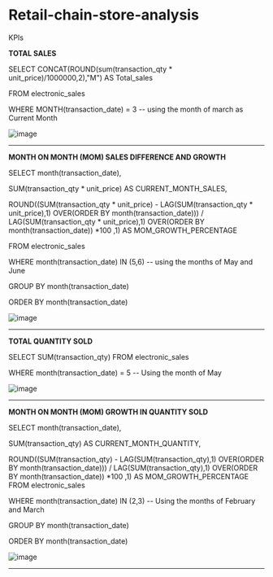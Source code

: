 # Retail-chain-store-analysis
KPIs

**TOTAL SALES**
 
SELECT CONCAT(ROUND(sum(transaction_qty * unit_price)/1000000,2),"M") AS Total_sales

FROM electronic_sales

WHERE  MONTH(transaction_date) = 3 -- using the month of march as Current Month


![image](https://github.com/user-attachments/assets/ee1a4748-258c-44ee-8ff7-f877601c524b)


--------------------------------------------------------------------------------------------------------------------------

**MONTH ON MONTH (MOM) SALES DIFFERENCE AND GROWTH**

SELECT month(transaction_date),

SUM(transaction_qty * unit_price) AS CURRENT_MONTH_SALES,

ROUND((SUM(transaction_qty * unit_price) - LAG(SUM(transaction_qty * unit_price),1) OVER(ORDER BY month(transaction_date))) / LAG(SUM(transaction_qty * unit_price),1) OVER(ORDER BY month(transaction_date)) *100 ,1) AS MOM_GROWTH_PERCENTAGE

FROM electronic_sales

WHERE month(transaction_date) IN (5,6)   -- using the months of May and June

GROUP BY month(transaction_date)

ORDER BY month(transaction_date)

![image](https://github.com/user-attachments/assets/f960394b-1a45-4d01-a7d6-41134b6b3801)

-------------------------------------------------------------------------------------------------------------------------------------

**TOTAL QUANTITY SOLD**

SELECT SUM(transaction_qty) FROM electronic_sales

WHERE month(transaction_date) = 5   -- Using the month of May

![image](https://github.com/user-attachments/assets/fb91bf75-7f75-4b99-a014-62a17aace98b)

--------------------------------------------------------------------------------------------------------------------------------

**MONTH ON MONTH (MOM) GROWTH IN QUANTITY SOLD**

SELECT month(transaction_date),

SUM(transaction_qty) AS CURRENT_MONTH_QUANTITY,

ROUND((SUM(transaction_qty) - LAG(SUM(transaction_qty),1) OVER(ORDER BY month(transaction_date))) / LAG(SUM(transaction_qty),1) OVER(ORDER BY month(transaction_date)) *100 ,1) AS MOM_GROWTH_PERCENTAGE
FROM electronic_sales

WHERE month(transaction_date) IN (2,3)   --   Using the months of February and March

GROUP BY month(transaction_date)

ORDER BY month(transaction_date)

![image](https://github.com/user-attachments/assets/2f6dac2b-3e88-4490-839a-c86de49f386b)

-------------------------------------------------------------------------------------------------------------------------------------------







